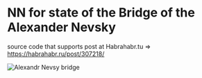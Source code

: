 # NN for state of the Bridge of the Alexander Nevsky

source code that supports post at Habrahabr.tu => https://habrahabr.ru/post/307218/

 ![Alexandr Nevsy bridge](http://static.panoramio.com/photos/original/2186341.jpg)
